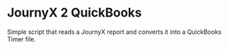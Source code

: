 JournyX 2 QuickBooks
===================

Simple script that reads a JournyX report and converts it into a QuickBooks Timer file. 